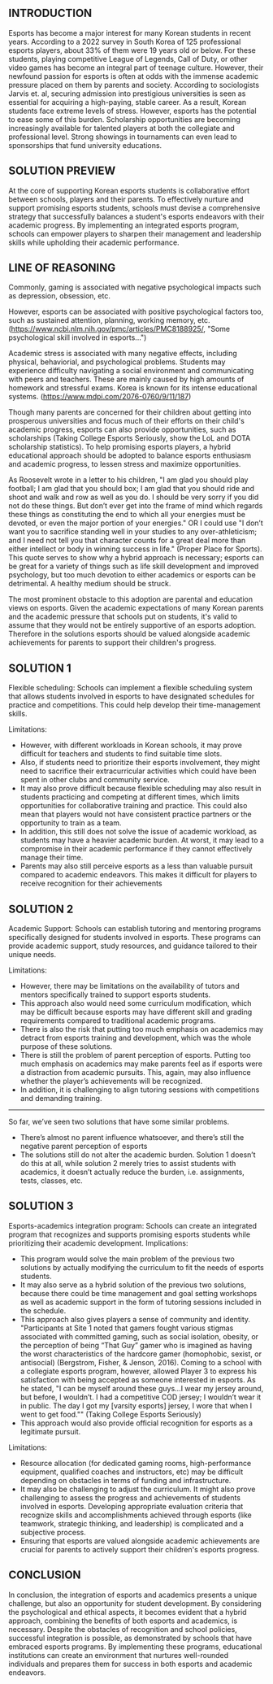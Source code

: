 ## INTRODUCTION

Esports has become a major interest for many Korean students in recent years. According to a 2022 survey in South Korea of 125 professional esports players, about 33% of them were 19 years old or below. For these students, playing competitive League of Legends, Call of Duty, or other video games has become an integral part of teenage culture. However, their newfound passion for esports is often at odds with the immense academic pressure placed on them by parents and society. According to sociologists Jarvis et. al, securing admission into prestigious universities is seen as essential for acquiring a high-paying, stable career. As a result, Korean students face extreme levels of stress. However, esports has the potential to ease some of this burden. Scholarship opportunities are becoming increasingly available for talented players at both the collegiate and professional level. Strong showings in tournaments can even lead to sponsorships that fund university educations.

## SOLUTION PREVIEW

At the core of supporting Korean esports students is collaborative effort between schools, players and their parents. To effectively nurture and support promising esports students, schools must devise a comprehensive strategy that successfully balances a student's esports endeavors with their academic progress. By implementing an integrated esports program, schools can empower players to sharpen their management and leadership skills while upholding their academic performance.

## LINE OF REASONING

Commonly, gaming is associated with negative psychological impacts such as depression, obsession, etc.

However, esports can be associated with positive psychological factors too, such as sustained attention, planning, working memory, etc. (https://www.ncbi.nlm.nih.gov/pmc/articles/PMC8188925/, "Some psychological skill involved in esports...")

Academic stress is associated with many negative effects, including physical, behaviorial, and psychological problems. Students may experience difficulty navigating a social environment and communicating with peers and teachers. These are mainly caused by high amounts of homework and stressful exams. Korea is known for its intense educational systems. (https://www.mdpi.com/2076-0760/9/11/187)

Though many parents are concerned for their children about getting into prosperous universities and focus much of their efforts on their child's academic progress, esports can also provide opportunities, such as scholarships (Taking College Esports Seriously, show the LoL and DOTA scholarship statistics). To help promising esports players, a hybrid educational approach should be adopted to balance esports enthusiasm and academic progress, to lessen stress and maximize opportunities.

As Roosevelt wrote in a letter to his children, "I am glad you should play football; I am glad that you should box; I am glad that you should ride and shoot and walk and row as well as you do. I should be very sorry if you did not do these things. But don’t ever get into the frame of mind which regards these things as constituting the end to which all your energies must be devoted, or even the major portion of your energies." OR I could use "I don’t want you to sacrifice standing well in your studies to any over-athleticism; and I need not tell you that character counts for a great deal more than either intellect or body in winning success in life." (Proper Place for Sports). This quote serves to show why a hybrid approach is necessary; esports can be great for a variety of things such as life skill development and improved psychology, but too much devotion to either academics or esports can be detrimental. A healthy medium should be struck.

The most prominent obstacle to this adoption are parental and education views on esports. Given the academic expectations of many Korean parents and the academic pressure that schools put on students, it's valid to assume that they would not be entirely supportive of an esports adoption. Therefore in the solutions esports should be valued alongside academic achievements for parents to support their children's progress.

## SOLUTION 1

Flexible scheduling: Schools can implement a flexible scheduling system that allows students involved in esports to have designated schedules for practice and competitions. This could help develop their time-management skills. 

Limitations:
- However, with different workloads in Korean schools, it may prove difficult for teachers and students to find suitable time slots. 
- Also, if students need to prioritize their esports involvement, they might need to sacrifice their extracurricular activities which could have been spent in other clubs and community service.
- It may also prove difficult because flexible scheduling may also result in students practicing and competing at different times, which limits opportunities for collaborative training and practice. This could also mean that players would not have consistent practice partners or the opportunity to train as a team. 
- In addition, this still does not solve the issue of academic workload, as students may have a heavier academic burden. At worst, it may lead to a compromise in their academic performance if they cannot effectively manage their time.
- Parents may also still perceive esports as a less than valuable pursuit compared to academic endeavors. This makes it difficult for players to receive recognition for their achievements

## SOLUTION 2

Academic Support: Schools can establish tutoring and mentoring programs specifically designed for students involved in esports. These programs can provide academic support, study resources, and guidance tailored to their unique needs. 

Limitations:
- However, there may be limitations on the availability of tutors and mentors specifically trained to support esports students.
- This approach also would need some curriculum modification, which may be difficult because esports may have different skill and grading requirements compared to traditional academic programs.
- There is also the risk that putting too much emphasis on academics may detract from esports training and development, which was the whole purpose of these solutions. 
- There is still the problem of parent perception of esports. Putting too much emphasis on academics may make parents feel as if esports were a distraction from academic pursuits. This, again, may also influence whether the player’s achievements will be recognized.
- In addition, it is challenging to align tutoring sessions with competitions and demanding training.

___

So far, we’ve seen two solutions that have some similar problems.
- There’s almost no parent influence whatsoever, and there’s still the negative parent perception of esports
- The solutions still do not alter the academic burden. Solution 1 doesn’t do this at all, while solution 2 merely tries to assist students with academics, it doesn’t actually reduce the burden, i.e. assignments, tests, classes, etc.

## SOLUTION 3

Esports-academics integration program: Schools can create an integrated program that recognizes and supports promising esports students while prioritizing their academic development. 
Implications:
- This program would solve the main problem of the previous two solutions by actually modifying the curriculum to fit the needs of esports students. 
- It may also serve as a hybrid solution of the previous two solutions, because there could be time management and goal setting workshops as well as academic support in the form of tutoring sessions included in the schedule.
- This approach also gives players a sense of community and identity. "Participants at Site 1 noted that gamers fought various stigmas associated with committed gaming, such as social isolation, obesity, or the perception of being “That Guy” gamer who is imagined as having the worst characteristics of the hardcore gamer (homophobic, sexist, or antisocial) (Bergstrom, Fisher, & Jenson, 2016). Coming to a school with a collegiate esports program, however, allowed Player 3 to express his satisfaction with being accepted as someone interested in esports. As he stated, "I can be myself around these guys…I wear my jersey around, but before, I wouldn’t. I had a competitive COD jersey; I wouldn’t wear it in public. The day I got my [varsity esports] jersey, I wore that when I went to get food."" (Taking College Esports Seriously)
- This approach would also provide official recognition for esports as a legitimate pursuit.

Limitations:
- Resource allocation (for dedicated gaming rooms, high-performance equipment, qualified coaches and instructors, etc) may be difficult depending on obstacles in terms of funding and infrastructure.
- It may also be challenging to adjust the curriculum. It might also prove challenging to assess the progress and achievements of students involved in esports. Developing appropriate evaluation criteria that recognize skills and accomplishments achieved through esports (like teamwork, strategic thinking, and leadership) is complicated and a subjective process. 
- Ensuring that esports are valued alongside academic achievements are crucial for parents to actively support their children's esports progress.

## CONCLUSION

In conclusion, the integration of esports and academics presents a unique challenge, but also an opportunity for student development. By considering the psychological and ethical aspects, it becomes evident that a hybrid approach, combining the benefits of both esports and academics, is necessary. Despite the obstacles of recognition and school policies, successful integration is possible, as demonstrated by schools that have embraced esports programs. By implementing these programs, educational institutions can create an environment that nurtures well-rounded individuals and prepares them for success in both esports and academic endeavors.